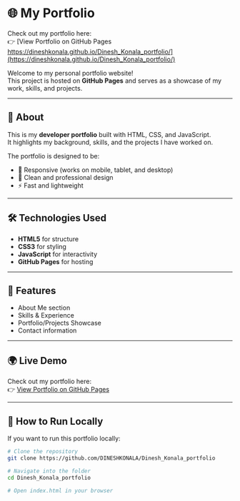 # 🌐 My Portfolio
Check out my portfolio here:  
👉 [View Portfolio on GitHub Pages  https://dineshkonala.github.io/Dinesh_Konala_portfolio/](https://dineshkonala.github.io/Dinesh_Konala_portfolio/)

Welcome to my personal portfolio website!  
This project is hosted on **GitHub Pages** and serves as a showcase of my work, skills, and projects.

---

## 🚀 About
This is my **developer portfolio** built with HTML, CSS, and JavaScript.  
It highlights my background, skills, and the projects I have worked on.  

The portfolio is designed to be:
- 📱 Responsive (works on mobile, tablet, and desktop)  
- 🎨 Clean and professional design  
- ⚡ Fast and lightweight  

---

## 🛠️ Technologies Used
- **HTML5** for structure  
- **CSS3** for styling  
- **JavaScript** for interactivity  
- **GitHub Pages** for hosting  

---

## 📂 Features
- About Me section  
- Skills & Experience  
- Portfolio/Projects Showcase  
- Contact information  

---

## 🌍 Live Demo
Check out my portfolio here:  
👉 [View Portfolio on GitHub Pages](https://dineshkonala.github.io/Dinesh_Konala_portfolio/)

---

## 📌 How to Run Locally
If you want to run this portfolio locally:  

```bash
# Clone the repository
git clone https://github.com/DINESHKONALA/Dinesh_Konala_portfolio

# Navigate into the folder
cd Dinesh_Konala_portfolio

# Open index.html in your browser
